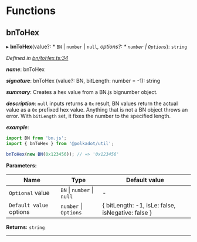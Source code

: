 

# Functions

<a id="bntohex"></a>

##  bnToHex

▸ **bnToHex**(value?: * `BN` &#124; `number` &#124; `null`*, options?: * `number` &#124; `Options`*): `string`

*Defined in [bn/toHex.ts:34](https://github.com/polkadot-js/common/blob/d47b865/packages/util/src/bn/toHex.ts#L34)*

*__name__*: bnToHex

*__signature__*: bnToHex (value?: BN, bitLength: number = -1): string

*__summary__*: Creates a hex value from a BN.js bignumber object.

*__description__*: `null` inputs returns a `0x` result, BN values return the actual value as a `0x` prefixed hex value. Anything that is not a BN object throws an error. With `bitLength` set, it fixes the number to the specified length.

*__example__*:   

```javascript
import BN from 'bn.js';
import { bnToHex } from '@polkadot/util';

bnToHex(new BN(0x123456)); // => '0x123456'
```

**Parameters:**

| Name | Type | Default value |
| ------ | ------ | ------ |
| `Optional` value |  `BN` &#124; `number` &#124; `null`| - |
| `Default value` options |  `number` &#124; `Options`|  { bitLength: -1, isLe: false, isNegative: false } |

**Returns:** `string`

___


